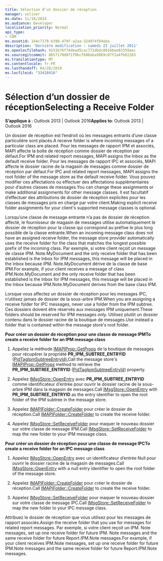 ```yaml
---
title: Sélection d’un dossier de réception
manager: soliver
ms.date: 11/16/2014
ms.audience: Developer
localization_priority: Normal
api_type:
- COM
ms.assetid: 144c7179-b390-479f-a2aa-324974f04eba
description: 'Derniére modification : samedi 23 juillet 2011'
ms.openlocfilehash: 9151b76f74dead5cac771dbdc091bbee03359aec
ms.sourcegitcommit: 8657170d071f9bcf680aba50b9c07f2a4fb82283
ms.translationtype: MT
ms.contentlocale: fr-FR
ms.lasthandoff: 04/28/2019
ms.locfileid: "33428416"
---
```

# <a name="selecting-a-receive-folder"></a><span data-ttu-id="3673f-103">Sélection d’un dossier de réception</span><span class="sxs-lookup"><span data-stu-id="3673f-103">Selecting a Receive Folder</span></span>

  
  
<span data-ttu-id="3673f-104">**S’applique à** : Outlook 2013 | Outlook 2016</span><span class="sxs-lookup"><span data-stu-id="3673f-104">**Applies to**: Outlook 2013 | Outlook 2016</span></span> 
  
<span data-ttu-id="3673f-105">Un dossier de réception est l’endroit où les messages entrants d’une classe particulière sont placés.</span><span class="sxs-lookup"><span data-stu-id="3673f-105">A receive folder is where incoming messages of a particular class are placed.</span></span> <span data-ttu-id="3673f-106">Pour les messages de rapport IPM et associés, MAPI affecte la boîte de réception comme dossier de réception par défaut.</span><span class="sxs-lookup"><span data-stu-id="3673f-106">For IPM and related report messages, MAPI assigns the Inbox as the default receive folder.</span></span> <span data-ttu-id="3673f-107">Pour les messages de rapport IPC et associés, MAPI affecte le dossier racine de la magasin de messages comme dossier de réception par défaut.</span><span class="sxs-lookup"><span data-stu-id="3673f-107">For IPC and related report messages, MAPI assigns the root folder of the message store as the default receive folder.</span></span> <span data-ttu-id="3673f-108">Vous pouvez modifier ces affectations ou effectuer des affectations supplémentaires pour d’autres classes de messages.</span><span class="sxs-lookup"><span data-stu-id="3673f-108">You can change these assignments or make additional assignments for other message classes.</span></span> <span data-ttu-id="3673f-109">Il est facultatif d’effectuer des attributions de dossier de réception explicites pour les classes de messages pris en charge par votre client.</span><span class="sxs-lookup"><span data-stu-id="3673f-109">Making explicit receive folder assignments for your client's supported message classes is optional.</span></span>
  
<span data-ttu-id="3673f-110">Lorsqu’une classe de message entrante n’a pas de dossier de réception affecté, le fournisseur de magasin de messages utilise automatiquement le dossier de réception pour la classe qui correspond au préfixe le plus long possible de la classe entrante.</span><span class="sxs-lookup"><span data-stu-id="3673f-110">When an incoming message class does not have an assigned receive folder, the message store provider automatically uses the receive folder for the class that matches the longest possible prefix of the incoming class.</span></span> <span data-ttu-id="3673f-111">Par exemple, si votre client reçoit un message de classe IPM. Note.MyDocument and the only receive folder that has been established is the Inbox for IPM messages, this message will be placed in the Inbox because IPM. Note.MyDocument dérive de la classe de base IPM.</span><span class="sxs-lookup"><span data-stu-id="3673f-111">For example, if your client receives a message of class IPM.Note.MyDocument and the only receive folder that has been established is the Inbox for IPM messages, this message will be placed in the Inbox because IPM.Note.MyDocument derives from the base class IPM.</span></span>
  
<span data-ttu-id="3673f-112">Lorsque vous affectez un dossier de réception pour les messages IPC, n’utilisez jamais de dossier de la sous-arbre IPM.</span><span class="sxs-lookup"><span data-stu-id="3673f-112">When you are assigning a receive folder for IPC messages, never use a folder from the IPM subtree.</span></span> <span data-ttu-id="3673f-113">Ces dossiers doivent être réservés aux messages IPM uniquement.</span><span class="sxs-lookup"><span data-stu-id="3673f-113">These folders should be reserved for IPM messages only.</span></span> <span data-ttu-id="3673f-114">Utilisez plutôt un dossier contenu dans le dossier racine de la boutique de messages.</span><span class="sxs-lookup"><span data-stu-id="3673f-114">Use instead a folder that is contained within the message store's root folder.</span></span> 
  
 <span data-ttu-id="3673f-115">**Pour créer un dossier de réception pour une classe de message IPM**</span><span class="sxs-lookup"><span data-stu-id="3673f-115">**To create a receive folder for an IPM message class**</span></span>
  
1. <span data-ttu-id="3673f-116">Appelez la méthode [IMAPIProp::GetProps](imapiprop-getprops.md) de la boutique de messages pour récupérer la propriété **PR_IPM_SUBTREE_ENTRYID** ([PidTagIpmSubtreeEntryId).](pidtagipmsubtreeentryid-canonical-property.md)</span><span class="sxs-lookup"><span data-stu-id="3673f-116">Call the message store's [IMAPIProp::GetProps](imapiprop-getprops.md) method to retrieve the **PR_IPM_SUBTREE_ENTRYID** ([PidTagIpmSubtreeEntryId](pidtagipmsubtreeentryid-canonical-property.md)) property.</span></span> 
    
2. <span data-ttu-id="3673f-117">Appelez [IMsgStore::OpenEntry](imsgstore-openentry.md) avec **PR_IPM_SUBTREE_ENTRYID** comme identificateur d’entrée pour ouvrir le dossier racine de la sous-arbre IPM dans la magasin de messages.</span><span class="sxs-lookup"><span data-stu-id="3673f-117">Call [IMsgStore::OpenEntry](imsgstore-openentry.md) with **PR_IPM_SUBTREE_ENTRYID** as the entry identifier to open the root folder of the IPM subtree in the message store.</span></span> 
    
3. <span data-ttu-id="3673f-118">Appelez [IMAPIFolder::CreateFolder](imapifolder-createfolder.md) pour créer le dossier de réception.</span><span class="sxs-lookup"><span data-stu-id="3673f-118">Call [IMAPIFolder::CreateFolder](imapifolder-createfolder.md) to create the receive folder.</span></span> 
    
4. <span data-ttu-id="3673f-119">Appelez [IMsgStore::SetReceiveFolder](imsgstore-setreceivefolder.md) pour maquer le nouveau dossier sur votre classe de message IPM.</span><span class="sxs-lookup"><span data-stu-id="3673f-119">Call [IMsgStore::SetReceiveFolder](imsgstore-setreceivefolder.md) to map the new folder to your IPM message class.</span></span> 
    
 <span data-ttu-id="3673f-120">**Pour créer un dossier de réception pour une classe de message IPC**</span><span class="sxs-lookup"><span data-stu-id="3673f-120">**To create a receive folder for an IPC message class**</span></span>
  
1. <span data-ttu-id="3673f-121">Appelez [IMsgStore::OpenEntry](imsgstore-openentry.md) avec un identificateur d’entrée Null pour ouvrir le dossier racine de la magasin de messages.</span><span class="sxs-lookup"><span data-stu-id="3673f-121">Call [IMsgStore::OpenEntry](imsgstore-openentry.md) with a null entry identifier to open the root folder of the message store.</span></span> 
    
2. <span data-ttu-id="3673f-122">Appelez [IMAPIFolder::CreateFolder](imapifolder-createfolder.md) pour créer le dossier de réception.</span><span class="sxs-lookup"><span data-stu-id="3673f-122">Call [IMAPIFolder::CreateFolder](imapifolder-createfolder.md) to create the receive folder.</span></span> 
    
3. <span data-ttu-id="3673f-123">Appelez [IMsgStore::SetReceiveFolder](imsgstore-setreceivefolder.md) pour maquer le nouveau dossier sur votre classe de message IPC.</span><span class="sxs-lookup"><span data-stu-id="3673f-123">Call [IMsgStore::SetReceiveFolder](imsgstore-setreceivefolder.md) to map the new folder to your IPC message class.</span></span> 
    
<span data-ttu-id="3673f-124">Attribuez le dossier de réception que vous utilisez pour les messages de rapport associés.</span><span class="sxs-lookup"><span data-stu-id="3673f-124">Assign the receive folder that you use for messages for related report messages.</span></span> <span data-ttu-id="3673f-125">Par exemple, si votre client reçoit un IPM. Note messages, set up one receive folder for future IPM. Note messages and the same receive folder for future Report.IPM.Note messages.</span><span class="sxs-lookup"><span data-stu-id="3673f-125">For example, if your client receives IPM.Note messages, set up one receive folder for future IPM.Note messages and the same receive folder for future Report.IPM.Note messages.</span></span>
  

